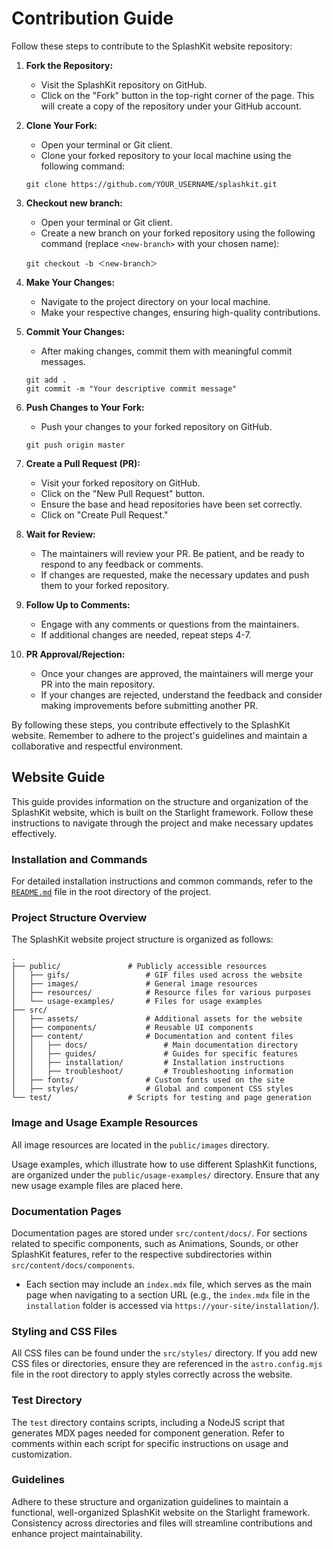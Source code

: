 # Contribution Guide

Follow these steps to contribute to the SplashKit website repository:

1. **Fork the Repository:**

   - Visit the SplashKit repository on GitHub.
   - Click on the "Fork" button in the top-right corner of the page. This will create a copy of the repository under your GitHub account.

2. **Clone Your Fork:**

   - Open your terminal or Git client.
   - Clone your forked repository to your local machine using the following command:

    ```shell
    git clone https://github.com/YOUR_USERNAME/splashkit.git
    ```

3. **Checkout new branch:**

   - Open your terminal or Git client.
   - Create a new branch on your forked repository using the following command (replace `<new-branch>` with your chosen name):

    ```shell
    git checkout -b ＜new-branch＞
    ```

4. **Make Your Changes:**

   - Navigate to the project directory on your local machine.
   - Make your respective changes, ensuring high-quality contributions.

5. **Commit Your Changes:**

   - After making changes, commit them with meaningful commit messages.

    ```shell
    git add .
    git commit -m "Your descriptive commit message"
    ```

6. **Push Changes to Your Fork:**

   - Push your changes to your forked repository on GitHub.

    ```shell
    git push origin master
    ```

7. **Create a Pull Request (PR):**

   - Visit your forked repository on GitHub.
   - Click on the "New Pull Request" button.
   - Ensure the base and head repositories have been set correctly.
   - Click on "Create Pull Request."

8. **Wait for Review:**

   - The maintainers will review your PR. Be patient, and be ready to respond to any feedback or comments.
   - If changes are requested, make the necessary updates and push them to your forked repository.

9. **Follow Up to Comments:**

   - Engage with any comments or questions from the maintainers.
   - If additional changes are needed, repeat steps 4-7.

10. **PR Approval/Rejection:**

    - Once your changes are approved, the maintainers will merge your PR into the main repository.
    - If your changes are rejected, understand the feedback and consider making improvements before submitting another PR.

By following these steps, you contribute effectively to the SplashKit website. Remember to adhere to the project's guidelines and maintain a collaborative and respectful environment.

## Website Guide

This guide provides information on the structure and organization of the SplashKit website, which is built on the Starlight framework. Follow these instructions to navigate through the project and make necessary updates effectively.

### Installation and Commands

For detailed installation instructions and common commands, refer to the [`README.md`](/README.md) file in the root directory of the project.

### Project Structure Overview

The SplashKit website project structure is organized as follows:

```plaintext
.
├── public/               # Publicly accessible resources
│   ├── gifs/                 # GIF files used across the website
│   ├── images/               # General image resources
│   ├── resources/            # Resource files for various purposes
│   └── usage-examples/       # Files for usage examples
├── src/
│   ├── assets/               # Additional assets for the website
│   ├── components/           # Reusable UI components
│   ├── content/              # Documentation and content files
│   │   ├── docs/                 # Main documentation directory
│   │   ├── guides/               # Guides for specific features
│   │   ├── installation/         # Installation instructions
│   │   ├── troubleshoot/         # Troubleshooting information
│   ├── fonts/                # Custom fonts used on the site
│   ├── styles/               # Global and component CSS styles
└── test/                 # Scripts for testing and page generation
```

### Image and Usage Example Resources

All image resources are located in the `public/images` directory.

Usage examples, which illustrate how to use different SplashKit functions, are organized under the `public/usage-examples/` directory. Ensure that any new usage example files are placed here.

### Documentation Pages

Documentation pages are stored under `src/content/docs/`. For sections related to specific components, such as Animations, Sounds, or other SplashKit features, refer to the respective subdirectories within `src/content/docs/components`.

- Each section may include an `index.mdx` file, which serves as the main page when navigating to a section URL (e.g., the `index.mdx` file in the `installation` folder is accessed via `https://your-site/installation/`).

### Styling and CSS Files

All CSS files can be found under the `src/styles/` directory. If you add new CSS files or directories, ensure they are referenced in the `astro.config.mjs` file in the root directory to apply styles correctly across the website.

### Test Directory

The `test` directory contains scripts, including a NodeJS script that generates MDX pages needed for component generation. Refer to comments within each script for specific instructions on usage and customization.

### Guidelines

Adhere to these structure and organization guidelines to maintain a functional, well-organized SplashKit website on the Starlight framework. Consistency across directories and files will streamline contributions and enhance project maintainability.
